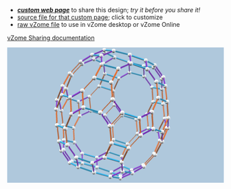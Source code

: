 
 - [***custom web page***][post] to share this design; *try it before you share it!*
 - [source file for that custom page][source]; click to customize
 - [raw vZome file][raw] to use in vZome desktop or vZome Online

[vZome Sharing documentation](https://vzome.github.io/vzome/sharing.html#how-it-works)

![Image](<orange-purple-blue-great-rhombi.png>)


[post]: <https://vorth.github.io/vzome-sharing/2022/03/07/orange-purple-blue-great-rhombi-17-07-31.html>
[source]: <https://github.com/vorth/vzome-sharing/edit/main/_posts/2022-03-07-orange-purple-blue-great-rhombi-17-07-31.md>
[raw]: <https://raw.githubusercontent.com/vorth/vzome-sharing/main/2022/03/07/17-07-31-orange-purple-blue-great-rhombi/orange-purple-blue-great-rhombi.vZome>